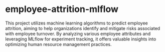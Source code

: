 # employee-attrition-mlflow
This project utilizes machine learning algorithms to predict employee attrition, aiming to help organizations identify and mitigate risks associated with employee turnover. By analyzing various employee attributes and leveraging MLflow for experiment tracking, it offers valuable insights into optimizing human resource management practices.
